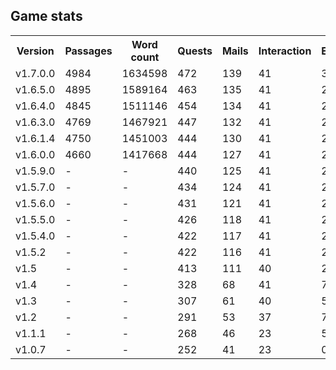 ## Game stats

<table>
  <tr>
    <th>Version</th>
    <th>Passages</th>
    <th>Word count</th>
    <th>Quests</th>
    <th>Mails</th>
    <th>Interaction</th>
    <th>Events</th>
    <th>Activities</th>
    <th>Traits</th>
    <th>Improvements</th>
    <th>Room</th>
    <th>Items</th>
    <th>Equipment</th>
    <th>Titles</th>
    <th>Lore</th>
    <th>Sex Actions</th>
    <th>Portraits</th>
    <th>Content Images</th>
    <th>Living</th>
    <th>Duties</th>
  </tr>
  <tr>
    <td>v1.7.0.0</td>
    <td>4984</td>
    <td>1634598</td>
    <td>472</td>
    <td>139</td>
    <td>41</td>
    <td>302</td>
    <td>29</td>
    <td>434</td>
    <td>146</td>
    <td>165</td>
    <td>137</td>
    <td>175</td>
    <td>92</td>
    <td>42</td>
    <td>156</td>
    <td>1409</td>
    <td>85</td>
    <td>49</td>
    <td>37</td>
  </tr>
  <tr>
    <td>v1.6.5.0</td>
    <td>4895</td>
    <td>1589164</td>
    <td>463</td>
    <td>135</td>
    <td>41</td>
    <td>292</td>
    <td>26</td>
    <td>434</td>
    <td>146</td>
    <td>165</td>
    <td>136</td>
    <td>173</td>
    <td>85</td>
    <td>41</td>
    <td>156</td>
    <td>1397</td>
    <td>58</td>
    <td>49</td>
    <td>37</td>
  </tr>
  <tr>
    <td>v1.6.4.0</td>
    <td>4845</td>
    <td>1511146</td>
    <td>454</td>
    <td>134</td>
    <td>41</td>
    <td>286</td>
    <td>3</td>
    <td>429</td>
    <td>148</td>
    <td>167</td>
    <td>135</td>
    <td>172</td>
    <td>83</td>
    <td>37</td>
    <td>155</td>
    <td>1375</td>
    <td>46</td>
    <td>49</td>
    <td>39</td>
  </tr>
  <tr>
    <td>v1.6.3.0</td>
    <td>4769</td>
    <td>1467921</td>
    <td>447</td>
    <td>132</td>
    <td>41</td>
    <td>281</td>
    <td>-</td>
    <td>427</td>
    <td>148</td>
    <td>167</td>
    <td>135</td>
    <td>171</td>
    <td>81</td>
    <td>36</td>
    <td>155</td>
    <td>1262</td>
    <td>10</td>
    <td>49</td>
    <td>39</td>
  </tr>
  <tr>
    <td>v1.6.1.4</td>
    <td>4750</td>
    <td>1451003</td>
    <td>444</td>
    <td>130</td>
    <td>41</td>
    <td>280</td>
    <td>-</td>
    <td>427</td>
    <td>148</td>
    <td>167</td>
    <td>135</td>
    <td>169</td>
    <td>79</td>
    <td>36</td>
    <td>155</td>
    <td>1249</td>
    <td>-</td>
    <td>49</td>
    <td>39</td>
  </tr>
  <tr>
    <td>v1.6.0.0</td>
    <td>4660</td>
    <td>1417668</td>
    <td>444</td>
    <td>127</td>
    <td>41</td>
    <td>276</td>
    <td>-</td>
    <td>427</td>
    <td>135</td>
    <td>-</td>
    <td>133</td>
    <td>168</td>
    <td>78</td>
    <td>36</td>
    <td>155</td>
    <td>1249</td>
    <td>-</td>
    <td>49</td>
    <td>39</td>
  </tr>
  <tr>
    <td>v1.5.9.0</td>
    <td>-</td>
    <td>-</td>
    <td>440</td>
    <td>125</td>
    <td>41</td>
    <td>265</td>
    <td>-</td>
    <td>410</td>
    <td>131</td>
    <td>-</td>
    <td>132</td>
    <td>167</td>
    <td>75</td>
    <td>36</td>
    <td>155</td>
    <td>1222</td>
    <td>-</td>
    <td>47</td>
    <td>-</td>
  </tr>
  <tr>
    <td>v1.5.7.0</td>
    <td>-</td>
    <td>-</td>
    <td>434</td>
    <td>124</td>
    <td>41</td>
    <td>247</td>
    <td>-</td>
    <td>409</td>
    <td>130</td>
    <td>-</td>
    <td>122</td>
    <td>167</td>
    <td>72</td>
    <td>36</td>
    <td>155</td>
    <td>1222</td>
    <td>-</td>
    <td>-</td>
    <td>-</td>
  </tr>
  <tr>
    <td>v1.5.6.0</td>
    <td>-</td>
    <td>-</td>
    <td>431</td>
    <td>121</td>
    <td>41</td>
    <td>242</td>
    <td>-</td>
    <td>367</td>
    <td>130</td>
    <td>-</td>
    <td>122</td>
    <td>166</td>
    <td>70</td>
    <td>36</td>
    <td>155</td>
    <td>1205</td>
    <td>-</td>
    <td>-</td>
    <td>-</td>
  </tr>
  <tr>
    <td>v1.5.5.0</td>
    <td>-</td>
    <td>-</td>
    <td>426</td>
    <td>118</td>
    <td>41</td>
    <td>234</td>
    <td>-</td>
    <td>365</td>
    <td>134</td>
    <td>-</td>
    <td>121</td>
    <td>165</td>
    <td>66</td>
    <td>35</td>
    <td>155</td>
    <td>1190</td>
    <td>-</td>
    <td>-</td>
    <td>-</td>
  </tr>
  <tr>
    <td>v1.5.4.0</td>
    <td>-</td>
    <td>-</td>
    <td>422</td>
    <td>117</td>
    <td>41</td>
    <td>228</td>
    <td>-</td>
    <td>335</td>
    <td>133</td>
    <td>-</td>
    <td>119</td>
    <td>164</td>
    <td>63</td>
    <td>35</td>
    <td>155</td>
    <td>1190</td>
    <td>-</td>
    <td>-</td>
    <td>-</td>
  </tr>
  <tr>
    <td>v1.5.2</td>
    <td>-</td>
    <td>-</td>
    <td>422</td>
    <td>116</td>
    <td>41</td>
    <td>224</td>
    <td>-</td>
    <td>295</td>
    <td>132</td>
    <td>-</td>
    <td>114</td>
    <td>164</td>
    <td>62</td>
    <td>35</td>
    <td>155</td>
    <td>1181</td>
    <td>-</td>
    <td>-</td>
    <td>-</td>
  </tr>
  <tr>
    <td>v1.5</td>
    <td>-</td>
    <td>-</td>
    <td>413</td>
    <td>111</td>
    <td>40</td>
    <td>204</td>
    <td>-</td>
    <td>295</td>
    <td>132</td>
    <td>-</td>
    <td>106</td>
    <td>162</td>
    <td>60</td>
    <td>25</td>
    <td>142</td>
    <td>1170</td>
    <td>-</td>
    <td>-</td>
    <td>-</td>
  </tr>
  <tr>
    <td>v1.4</td>
    <td>-</td>
    <td>-</td>
    <td>328</td>
    <td>68</td>
    <td>41</td>
    <td>73</td>
    <td>-</td>
    <td>281</td>
    <td>130</td>
    <td>-</td>
    <td>90</td>
    <td>153</td>
    <td>37</td>
    <td>20</td>
    <td>136</td>
    <td>1003</td>
    <td>-</td>
    <td>-</td>
    <td>-</td>
  </tr>
  <tr>
    <td>v1.3</td>
    <td>-</td>
    <td>-</td>
    <td>307</td>
    <td>61</td>
    <td>40</td>
    <td>50</td>
    <td>-</td>
    <td>278</td>
    <td>127</td>
    <td>-</td>
    <td>68</td>
    <td>151</td>
    <td>27</td>
    <td>20</td>
    <td>-</td>
    <td>-</td>
    <td>-</td>
    <td>-</td>
    <td>-</td>
  </tr>
  <tr>
    <td>v1.2</td>
    <td>-</td>
    <td>-</td>
    <td>291</td>
    <td>53</td>
    <td>37</td>
    <td>7</td>
    <td>-</td>
    <td>279</td>
    <td>125</td>
    <td>-</td>
    <td>65</td>
    <td>139</td>
    <td>21</td>
    <td>-</td>
    <td>-</td>
    <td>-</td>
    <td>-</td>
    <td>-</td>
    <td>-</td>
  </tr>
  <tr>
    <td>v1.1.1</td>
    <td>-</td>
    <td>-</td>
    <td>268</td>
    <td>46</td>
    <td>23</td>
    <td>5</td>
    <td>-</td>
    <td>278</td>
    <td>125</td>
    <td>-</td>
    <td>59</td>
    <td>139</td>
    <td>-</td>
    <td>-</td>
    <td>-</td>
    <td>-</td>
    <td>-</td>
    <td>-</td>
    <td>-</td>
  </tr>
  <tr>
    <td>v1.0.7</td>
    <td>-</td>
    <td>-</td>
    <td>252</td>
    <td>41</td>
    <td>23</td>
    <td>0</td>
    <td>-</td>
    <td>260</td>
    <td>123</td>
    <td>-</td>
    <td>59</td>
    <td>139</td>
    <td>-</td>
    <td>-</td>
    <td>-</td>
    <td>-</td>
    <td>-</td>
    <td>-</td>
    <td>-</td>
  </tr>
</table>

